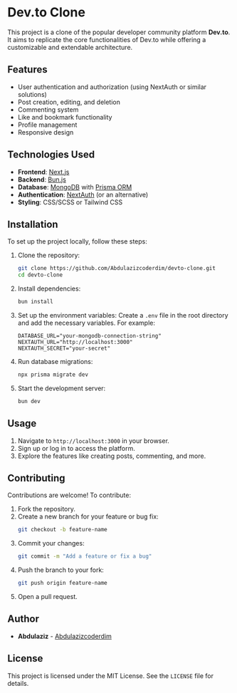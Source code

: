 # Dev.to Clone

This project is a clone of the popular developer community platform **Dev.to**. It aims to replicate the core functionalities of Dev.to while offering a customizable and extendable architecture.

## Features


- User authentication and authorization (using NextAuth or similar solutions)
- Post creation, editing, and deletion
- Commenting system
- Like and bookmark functionality
- Profile management
- Responsive design

## Technologies Used

- **Frontend**: [Next.js](https://nextjs.org/)
- **Backend**: [Bun.js](https://bun.sh/)
- **Database**: [MongoDB](https://www.mongodb.com/) with [Prisma ORM](https://www.prisma.io/)
- **Authentication**: [NextAuth](https://next-auth.js.org/) (or an alternative)
- **Styling**: CSS/SCSS or Tailwind CSS

## Installation

To set up the project locally, follow these steps:

1. Clone the repository:
   ```bash
   git clone https://github.com/Abdulazizcoderdim/devto-clone.git
   cd devto-clone
   ```

2. Install dependencies:
   ```bash
   bun install
   ```

3. Set up the environment variables:
   Create a `.env` file in the root directory and add the necessary variables. For example:
   ```env
   DATABASE_URL="your-mongodb-connection-string"
   NEXTAUTH_URL="http://localhost:3000"
   NEXTAUTH_SECRET="your-secret"
   ```

4. Run database migrations:
   ```bash
   npx prisma migrate dev
   ```

5. Start the development server:
   ```bash
   bun dev
   ```

## Usage

1. Navigate to `http://localhost:3000` in your browser.
2. Sign up or log in to access the platform.
3. Explore the features like creating posts, commenting, and more.

## Contributing

Contributions are welcome! To contribute:

1. Fork the repository.
2. Create a new branch for your feature or bug fix:
   ```bash
   git checkout -b feature-name
   ```
3. Commit your changes:
   ```bash
   git commit -m "Add a feature or fix a bug"
   ```
4. Push the branch to your fork:
   ```bash
   git push origin feature-name
   ```
5. Open a pull request.

## Author

- **Abdulaziz** - [Abdulazizcoderdim](https://github.com/Abdulazizcoderdim)

## License

This project is licensed under the MIT License. See the `LICENSE` file for details.
